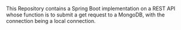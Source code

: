 This Repository contains a Spring Boot implementation on a REST API whose function is to submit a get request to a MongoDB, with the connection being a local connection.
